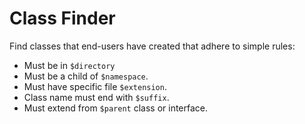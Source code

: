 Class Finder
============

Find classes that end-users have created that adhere to simple rules:

- Must be in `$directory`
- Must be a child of `$namespace`.
- Must have specific file `$extension`.
- Class name must end with `$suffix`.
- Must extend from `$parent` class or interface.